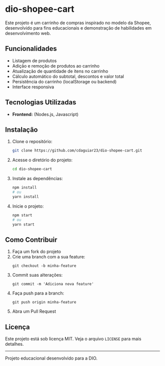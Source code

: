 # dio-shopee-cart

Este projeto é um carrinho de compras inspirado no modelo da Shopee, desenvolvido para fins educacionais e demonstração de habilidades em desenvolvimento web.

## Funcionalidades

- Listagem de produtos
- Adição e remoção de produtos ao carrinho
- Atualização de quantidade de itens no carrinho
- Cálculo automático do subtotal, descontos e valor total
- Persistência do carrinho (localStorage ou backend)
- Interface responsiva

## Tecnologias Utilizadas

- **Frontend:** (Nodes.js, Javascript)

## Instalação

1. Clone o repositório:
   ```bash
   git clone https://github.com/cdaguiar23/dio-shopee-cart.git
   ```
2. Acesse o diretório do projeto:
   ```bash
   cd dio-shopee-cart
   ```
3. Instale as dependências:
   ```bash
   npm install
   # ou
   yarn install
   ```
4. Inicie o projeto:
   ```bash
   npm start
   # ou
   yarn start
   ```

## Como Contribuir

1. Faça um fork do projeto
2. Crie uma branch com a sua feature:
   ```
   git checkout -b minha-feature
   ```
3. Commit suas alterações:
   ```
   git commit -m 'Adiciona nova feature'
   ```
4. Faça push para a branch:
   ```
   git push origin minha-feature
   ```
5. Abra um Pull Request

## Licença

Este projeto está sob licença MIT. Veja o arquivo `LICENSE` para mais detalhes.

---

Projeto educacional desenvolvido para a DIO.
